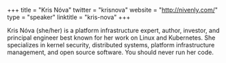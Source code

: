 +++
title = "Kris Nóva"
twitter = "krisnova"
website = "http://nivenly.com/"
type = "speaker"
linktitle = "kris-nova"
+++

Kris Nóva (she/her) is a platform infrastructure expert, author,
investor, and principal engineer best known for her work on Linux and
Kubernetes. She specializes in kernel security, distributed systems,
platform infrastructure management, and open source software. You
should never run her code.

